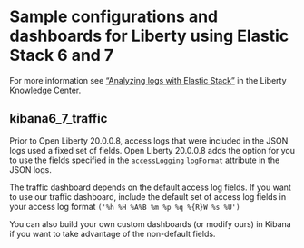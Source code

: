 # Sample configurations and dashboards for Liberty using Elastic Stack 6 and 7
For more information see [“Analyzing logs with Elastic Stack”](https://www.ibm.com/support/knowledgecenter/SSAW57_liberty/com.ibm.websphere.wlp.nd.multiplatform.doc/ae/twlp_elk_stack.html) in the Liberty Knowledge Center.

## kibana6_7_traffic

Prior to Open Liberty 20.0.0.8, access logs that were included in the JSON logs used a fixed set of fields. Open Liberty 20.0.0.8 adds the option for you to use the fields specified in the `accessLogging` `logFormat` attribute in the JSON logs.

The traffic dashboard depends on the default access log fields. If you want to use our traffic dashboard, include the default set of access log fields in your access log format `('%h %H %A%B %m %p %q %{R}W %s %U')`

You can also build your own custom dashboards (or modify ours) in Kibana if you want to take advantage of the non-default fields.
